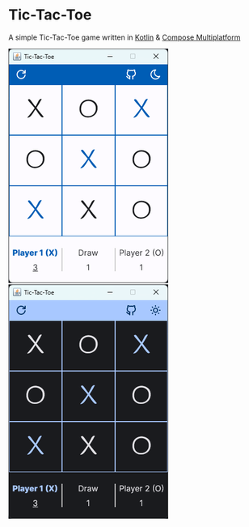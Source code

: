 # Tic-Tac-Toe

A simple Tic-Tac-Toe game written in [Kotlin](https://www.jetbrains.com/kotlin-multiplatform/) & [Compose
Multiplatform](https://www.jetbrains.com/compose-multiplatform/)

![Screenshot in light mode](screenshots/light.png#gh-light-mode-only)
![Screenshot in dark mode](screenshots/dark.png#gh-dark-mode-only)
